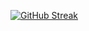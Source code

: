 
<!-- [![presentformyfriends GitHub User Streak](https://vast-lake-70998.herokuapp.com/?user=presentformyfriends&theme=blue-green)](https://github.com/DenverCoder1/github-readme-streak-stats) -->

[![GitHub Streak](https://streak-stats.demolab.com/?user=DenverCoder1&theme=highcontrast)](https://git.io/streak-stats)
